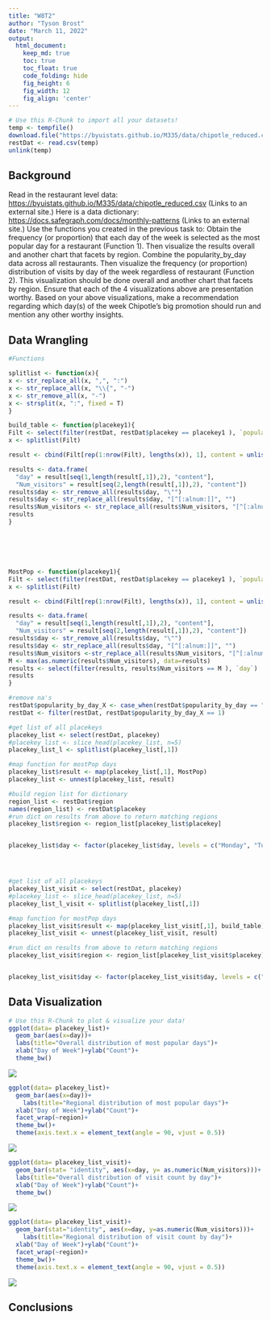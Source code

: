 ```yaml
---
title: "W8T2"
author: "Tyson Brost"
date: "March 11, 2022"
output:
  html_document:  
    keep_md: true
    toc: true
    toc_float: true
    code_folding: hide
    fig_height: 6
    fig_width: 12
    fig_align: 'center'
---
```







```r
# Use this R-Chunk to import all your datasets!
temp <- tempfile()
download.file("https://byuistats.github.io/M335/data/chipotle_reduced.csv",temp)
restDat <- read.csv(temp)
unlink(temp)
```

## Background

Read in the restaurant level data: https://byuistats.github.io/M335/data/chipotle_reduced.csv (Links to an external site.)
Here is a data dictionary: https://docs.safegraph.com/docs/monthly-patterns (Links to an external site.)
Use the functions you created in the previous task to:
Obtain the frequency (or proportion) that each day of the week is selected as the most popular day for a restaurant (Function 1). Then visualize the results overall and another chart that facets by region.
Combine the popularity_by_day data across all restaurants. Then visualize the frequency (or proportion) distribution of visits by day of the week regardless of restaurant (Function 2). This visualization should be done overall and another chart that facets by region.
Ensure that each of the 4 visualizations above are presentation worthy.
Based on your above visualizations, make a recommendation regarding which day(s) of the week Chipotle’s big promotion should run and mention any other worthy insights.

## Data Wrangling


```r
#Functions

splitlist <- function(x){
x <- str_replace_all(x, ",", ":")
x <- str_replace_all(x, "\\{", "-")
x <- str_remove_all(x, "-")
x <- strsplit(x, ":", fixed = T)
}

build_table <- function(placekey1){
Filt <- select(filter(restDat, restDat$placekey == placekey1 ), `popularity_by_day`)
x <- splitlist(Filt)

result <- cbind(Filt[rep(1:nrow(Filt), lengths(x)), 1], content = unlist(x))

results <- data.frame(
  "day" = result[seq(1,length(result[,1]),2), "content"], 
  "Num_visitors" = result[seq(2,length(result[,1]),2), "content"])
results$day <- str_remove_all(results$day, "\"")
results$day <- str_replace_all(results$day, "[^[:alnum:]]", "") 
results$Num_visitors <- str_replace_all(results$Num_visitors, "[^[:alnum:]]", "") 
results
}






MostPop <- function(placekey1){
Filt <- select(filter(restDat, restDat$placekey == placekey1 ), `popularity_by_day`)
x <- splitlist(Filt)

result <- cbind(Filt[rep(1:nrow(Filt), lengths(x)), 1], content = unlist(x))

results <- data.frame(
  "day" = result[seq(1,length(result[,1]),2), "content"], 
  "Num_visitors" = result[seq(2,length(result[,1]),2), "content"])
results$day <- str_remove_all(results$day, "\"")
results$day <- str_replace_all(results$day, "[^[:alnum:]]", "")
results$Num_visitors <-str_replace_all(results$Num_visitors, "[^[:alnum:]]", "") 
M <- max(as.numeric(results$Num_visitors), data=results)
results <- select(filter(results, results$Num_visitors == M ), `day`)
results
}
```


```r
#remove na's
restDat$popularity_by_day_X <- case_when(restDat$popularity_by_day == "" ~ 0, restDat$popularity_by_day != "" ~1)
restDat <- filter(restDat, restDat$popularity_by_day_X == 1)

#get list of all placekeys
placekey_list <- select(restDat, placekey)
#placekey_list <- slice_head(placekey_list, n=5)
placekey_list_l <- splitlist(placekey_list[,1])

#map function for mostPop days
placekey_list$result <- map(placekey_list[,1], MostPop)
placekey_list <- unnest(placekey_list, result)

#build region list for dictionary
region_list <- restDat$region
names(region_list) <- restDat$placekey
#run dict on results from above to return matching regions
placekey_list$region <- region_list[placekey_list$placekey]


placekey_list$day <- factor(placekey_list$day, levels = c("Monday", "Tuesday", "Wednesday", "Thursday", "Friday", "Saturday", "Sunday"))




#get list of all placekeys
placekey_list_visit <- select(restDat, placekey)
#placekey_list <- slice_head(placekey_list, n=5)
placekey_list_l_visit <- splitlist(placekey_list[,1])

#map function for mostPop days
placekey_list_visit$result <- map(placekey_list_visit[,1], build_table)
placekey_list_visit <- unnest(placekey_list_visit, result)

#run dict on results from above to return matching regions
placekey_list_visit$region <- region_list[placekey_list_visit$placekey]


placekey_list_visit$day <- factor(placekey_list_visit$day, levels = c("Monday", "Tuesday", "Wednesday", "Thursday", "Friday", "Saturday", "Sunday"))
```


## Data Visualization


```r
# Use this R-Chunk to plot & visualize your data!
ggplot(data= placekey_list)+
  geom_bar(aes(x=day))+
  labs(title="Overall distribution of most popular days")+
  xlab("Day of Week")+ylab("Count")+
  theme_bw()
```

![](W8T2_files/figure-html/plot_data-1.png)<!-- -->

```r
ggplot(data= placekey_list)+
  geom_bar(aes(x=day))+
    labs(title="Regional distribution of most popular days")+
  xlab("Day of Week")+ylab("Count")+
  facet_wrap(~region)+
  theme_bw()+
  theme(axis.text.x = element_text(angle = 90, vjust = 0.5))
```

![](W8T2_files/figure-html/plot_data-2.png)<!-- -->

```r
ggplot(data= placekey_list_visit)+
  geom_bar(stat= "identity", aes(x=day, y= as.numeric(Num_visitors)))+
  labs(title="Overall distribution of visit count by day")+
  xlab("Day of Week")+ylab("Count")+
  theme_bw()
```

![](W8T2_files/figure-html/plot_data-3.png)<!-- -->

```r
ggplot(data= placekey_list_visit)+
  geom_bar(stat="identity", aes(x=day, y=as.numeric(Num_visitors)))+
    labs(title="Regional distribution of visit count by day")+
  xlab("Day of Week")+ylab("Count")+
  facet_wrap(~region)+
  theme_bw()+
  theme(axis.text.x = element_text(angle = 90, vjust = 0.5))
```

![](W8T2_files/figure-html/plot_data-4.png)<!-- -->

## Conclusions
